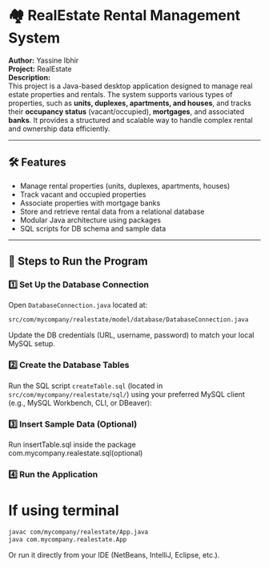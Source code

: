 # 🏘️ RealEstate Rental Management System

**Author:** Yassine Ibhir  
**Project:** RealEstate  
**Description:**  
This project is a Java-based desktop application designed to manage real estate properties and rentals. The system supports various types of properties, such as **units, duplexes, apartments, and houses**, and tracks their **occupancy status** (vacant/occupied), **mortgages**, and associated **banks**. It provides a structured and scalable way to handle complex rental and ownership data efficiently.

---

## 🛠️ Features

- Manage rental properties (units, duplexes, apartments, houses)
- Track vacant and occupied properties
- Associate properties with mortgage banks
- Store and retrieve rental data from a relational database
- Modular Java architecture using packages
- SQL scripts for DB schema and sample data

---

## 🚀 Steps to Run the Program

### 1️⃣ Set Up the Database Connection

Open `DatabaseConnection.java` located at:

```bash
src/com/mycompany/realestate/model/database/DatabaseConnection.java
```
Update the DB credentials (URL, username, password) to match your local MySQL setup. 

### 2️⃣ Create the Database Tables

Run the SQL script `createTable.sql` (located in `src/com/mycompany/realestate/sql/`) using your preferred MySQL client (e.g., MySQL Workbench, CLI, or DBeaver): 


### 3️⃣ Insert Sample Data (Optional)

Run insertTable.sql inside the package com.mycompany.realestate.sql(optional)

### 4️⃣ Run the Application

# If using terminal

```bash
javac com/mycompany/realestate/App.java
java com.mycompany.realestate.App

```

Or run it directly from your IDE (NetBeans, IntelliJ, Eclipse, etc.).


